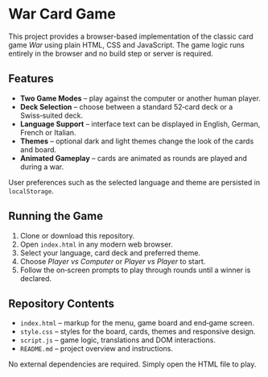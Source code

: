 # War Card Game

This project provides a browser-based implementation of the classic card game *War* using plain HTML, CSS and JavaScript. The game logic runs entirely in the browser and no build step or server is required.

## Features

- **Two Game Modes** – play against the computer or another human player.
- **Deck Selection** – choose between a standard 52‑card deck or a Swiss‑suited deck.
- **Language Support** – interface text can be displayed in English, German, French or Italian.
- **Themes** – optional dark and light themes change the look of the cards and board.
- **Animated Gameplay** – cards are animated as rounds are played and during a war.

User preferences such as the selected language and theme are persisted in `localStorage`.

## Running the Game

1. Clone or download this repository.
2. Open `index.html` in any modern web browser.
3. Select your language, card deck and preferred theme.
4. Choose *Player vs Computer* or *Player vs Player* to start.
5. Follow the on‑screen prompts to play through rounds until a winner is declared.

## Repository Contents

- `index.html` – markup for the menu, game board and end‑game screen.
- `style.css` – styles for the board, cards, themes and responsive design.
- `script.js` – game logic, translations and DOM interactions.
- `README.md` – project overview and instructions.

No external dependencies are required. Simply open the HTML file to play.

